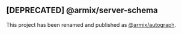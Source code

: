 ## [DEPRECATED] @armix/server-schema

This project has been renamed and published as [@armix/autograph](https://github.com/armix-io/autograph).
